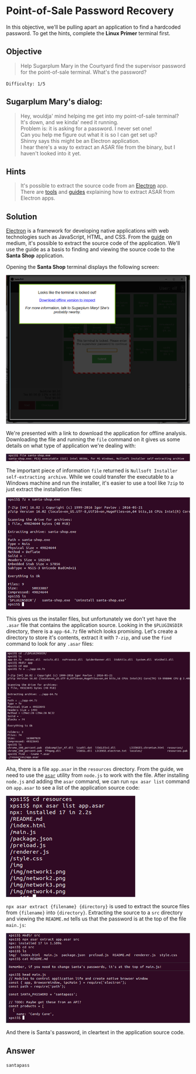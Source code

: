 # Point-of-Sale Password Recovery

In this objective, we'll be pulling apart an application to find a hardcoded password. To get the hints, complete the **Linux Primer** terminal first.

## Objective

> Help Sugarplum Mary in the Courtyard find the supervisor password for the point-of-sale terminal. What's the password?

`Difficulty: 1/5`

## Sugarplum Mary's dialog:
> Hey, wouldja' mind helping me get into my point-of-sale terminal?</br>
> It's down, and we kinda' need it running.</br>
> Problem is: it is asking for a password. I never set one!</br>
> Can you help me figure out what it is so I can get set up?</br>
> Shinny says this might be an Electron application.</br>
> I hear there's a way to extract an ASAR file from the binary, but I haven't looked into it yet.</br>

## Hints
> It's possible to extract the source code from an [Electron](https://www.electronjs.org/) app.</br>
> There are [tools](https://www.npmjs.com/package/asar) and [guides](https://medium.com/how-to-electron/how-to-get-source-code-of-any-electron-application-cbb5c7726c37) explaining how to extract ASAR from Electron apps.</br>

## Solution
[Electron](https://www.electronjs.org/) is a framework for developing native applications with
web technologies such as JavaScript, HTML, and CSS. From the
[guide](https://medium.com/how-to-electron/how-to-get-source-code-of-any-electron-application-cbb5c7726c37)
on medium, it's possible to extract the source code of the application. We'll use the guide
as a basis to finding and viewing the source code to the **Santa Shop** application.

Opening the **Santa Shop** terminal displays the following screen:

![Santa Shop dialog](../img/3/o3-1.png)

We're presented with a link to download the application for offline analysis. Downloading the file and running the `file` command on it gives us some details on what type of application we're dealing with:

![file command on santa-shop.exe](../img/3/o3-2.png)

The important piece of information `file` returned is `Nullsoft Installer self-extracting archive`. While we could transfer the executable to a Windows machine and run the installer, it's easier to use a tool like `7zip` to just extract the installation files:

![Extracting santa-shop.exe installer](../img/3/o3-3.png)

This gives us the installer files, but unfortunately we don't yet have the
`.asar` file that contains the application source. Looking in the `$PLUGINSDIR`
directory, there is a `app-64.7z` file which looks promising. Let's create
a directory to store it's contents, extract it with `7-zip`, and use the
`find` command to look for any `.asar` files:

![Extracting app-64.7z file](../img/3/o3-4.png)

Aha, there is a file `app.asar` in the `resources` directory. From the guide, we need to use the [`asar`](https://github.com/electron/asar) utility from `node.js` to work with the file. After installing `node.js` and adding the `asar` command, we can run `npx asar list` command on `app.asar` to see a list of the application source code:

![Contents of app.asar](../img/3/o3-5.png)

`npx asar extract {filename} {directory}` is used to extract the source files from `{filename}` into `{directory}`. Extracting the source to a `src` directory and viewing the `README.md` tells us that the password is at the top of the file `main.js`:

![Finding Santa's password](../img/3/o3-6.png)

And there is Santa's password, in cleartext in the application source code.

## Answer
`santapass`

